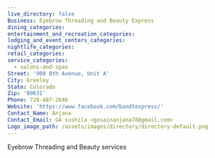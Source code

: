 ```yaml
---
live_directory: false
Business: Eyebrow Threading and Beauty Express
dining_categories:
entertainment_and_recreation_categories:
lodging_and_event_centers_categories:
nightlife_categories:
retail_categories:
service_categories:
  - salons-and-spas
Street: '908 8th Avenue, Unit A'
City: Greeley
State: Colorado
Zip: '80631'
Phone: 720-487-2046
Website: 'https://www.facebook.com/bandtexpress/'
Contact_Name: Anjana
Contact_Email: GA sushila <gosainanjana78@gmail.com>
Logo_image_path: /assets/images/directory/directory-default.png
---
```


Eyebrow Threading and Beauty services